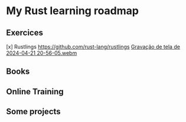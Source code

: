 # My Rust learning roadmap

## Exercices 
[x] Rustlings https://github.com/rust-lang/rustlings [Gravação de tela de 2024-04-21 20-56-05.webm](https://github.com/cirqueira-labs/my_rust_roadmap/assets/70902061/d709cf6e-8f17-485e-980a-182e441ebe19)


## Books

## Online Training

## Some projects 
